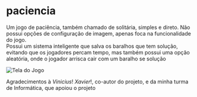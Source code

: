 # paciencia
Um jogo de paciência, também chamado de solitária, simples e direto. Não possui opções de configuração de imagem, apenas foca na funcionalidade do jogo.  
Possui um sistema inteligente que salva os baralhos que tem solução, evitando que os jogadores percam tempo, mas também possui uma opção aleatória, onde o jogador arrisca cair com um baralho se solução  

![Tela do Jogo](_media/printscreen.png)

Agradecimentos à _Vinicius_! _Xavier_!, co-autor do projeto, e da minha turma de Informática, que apoiou o projeto
